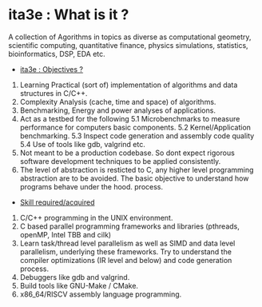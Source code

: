 # ita3e : What is it ?
A collection of Agorithms in topics as diverse as computational geometry, 
scientific computing, quantitative finance, physics simulations, statistics, 
bioinformatics, DSP, EDA etc. 

- [ita3e : Objectives ?](#Objectives)
1. Learning Practical (sort of) implementation of algorithms and data structures in C/C++.
2. Complexity Analysis (cache, time and space) of algorithms.
3. Benchmarking, Energy and power analyses of applications.
4. Act as a testbed for the following
	5.1 Microbenchmarks to measure performance for computers basic components.
	5.2 Kernel/Application benchmarking.
	5.3 Inspect code generation and assembly code quality
	5.4 Use of tools like gdb, valgrind etc.
5. Not meant to be a production codebase. So dont expect rigorous 
   software development techniques to be applied consistently.
6. The level of abstraction is resticted to C, any
   higher level programming abstraction are to be avoided. 
   The basic objective to understand how programs behave under the hood.
   process.

- [Skill required/acquired](#skills)
1. C/C++ programming in the UNIX environment.
2. C based parallel programming frameworks and libraries 
   (pthreads, openMP, Intel TBB and cilk)
3. Learn task/thread level parallelism as well as SIMD
   and data level parallelism, underlying these frameworks.
   Try to understand the compiler optimizations (IR level and below) and
   code generation process.
4. Debuggers like gdb and valgrind.
5. Build tools like GNU-Make / CMake.
6. x86_64/RISCV assembly language programming. 
